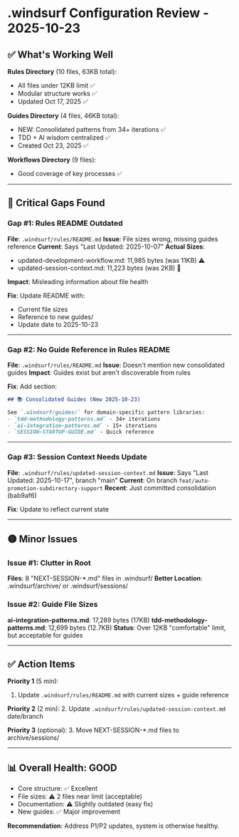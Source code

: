 # .windsurf Configuration Review - 2025-10-23

## ✅ What's Working Well

**Rules Directory** (10 files, 63KB total):
- All files under 12KB limit ✅
- Modular structure works ✅
- Updated Oct 17, 2025 ✅

**Guides Directory** (4 files, 46KB total):
- NEW: Consolidated patterns from 34+ iterations ✅
- TDD + AI wisdom centralized ✅
- Created Oct 23, 2025 ✅

**Workflows Directory** (9 files):
- Good coverage of key processes ✅

---

## 🔴 Critical Gaps Found

### Gap #1: Rules README Outdated
**File**: `.windsurf/rules/README.md`
**Issue**: File sizes wrong, missing guides reference
**Current**: Says "Last Updated: 2025-10-07"
**Actual Sizes**:
- updated-development-workflow.md: 11,985 bytes (was 11KB) ⚠️
- updated-session-context.md: 11,223 bytes (was 2KB) 🔴

**Impact**: Misleading information about file health

**Fix**: Update README with:
- Current file sizes
- Reference to new guides/
- Update date to 2025-10-23

---

### Gap #2: No Guide Reference in Rules README
**File**: `.windsurf/rules/README.md`
**Issue**: Doesn't mention new consolidated guides
**Impact**: Guides exist but aren't discoverable from rules

**Fix**: Add section:
```markdown
## 📚 Consolidated Guides (New 2025-10-23)

See `.windsurf/guides/` for domain-specific pattern libraries:
- `tdd-methodology-patterns.md` - 34+ iterations
- `ai-integration-patterns.md` - 15+ iterations
- `SESSION-STARTUP-GUIDE.md` - Quick reference
```

---

### Gap #3: Session Context Needs Update
**File**: `.windsurf/rules/updated-session-context.md`
**Issue**: Says "Last Updated: 2025-10-17", branch "main"
**Current**: On branch `feat/auto-promotion-subdirectory-support`
**Recent**: Just committed consolidation (bab9af6)

**Fix**: Update to reflect current state

---

## 🟡 Minor Issues

### Issue #1: Clutter in Root
**Files**: 8 "NEXT-SESSION-*.md" files in .windsurf/
**Better Location**: .windsurf/archive/ or .windsurf/sessions/

### Issue #2: Guide File Sizes
**ai-integration-patterns.md**: 17,289 bytes (17KB)
**tdd-methodology-patterns.md**: 12,699 bytes (12.7KB)
**Status**: Over 12KB "comfortable" limit, but acceptable for guides

---

## ✅ Action Items

**Priority 1** (5 min):
1. Update `.windsurf/rules/README.md` with current sizes + guide reference

**Priority 2** (2 min):
2. Update `.windsurf/rules/updated-session-context.md` date/branch

**Priority 3** (optional):
3. Move NEXT-SESSION-*.md files to archive/sessions/

---

## 📊 Overall Health: GOOD

- Core structure: ✅ Excellent
- File sizes: ⚠️ 2 files near limit (acceptable)
- Documentation: ⚠️ Slightly outdated (easy fix)
- New guides: ✅ Major improvement

**Recommendation**: Address P1/P2 updates, system is otherwise healthy.
